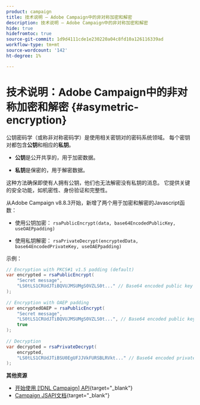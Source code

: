 ```yaml
---
product: campaign
title: 技术说明 — Adobe Campaign中的非对称加密和解密
description: 技术说明 — Adobe Campaign中的非对称加密和解密
hide: true
hidefromtoc: true
source-git-commit: 1d9d4111cde1e230220a04c8fd10a126116339ad
workflow-type: tm+mt
source-wordcount: '142'
ht-degree: 1%

---
```


# 技术说明：Adobe Campaign中的非对称加密和解密 {#asymetric-encryption}

公钥密码学（或称非对称密码学）是使用相关密钥对的密码系统领域。 每个密钥对都包含&#x200B;**公钥**&#x200B;和相应的&#x200B;**私钥**。

* **公钥**&#x200B;是公开共享的，用于加密数据。

* **私钥**&#x200B;是保密的，用于解密数据。

这种方法确保即使有人拥有公钥，他们也无法解密没有私钥的消息。 它提供关键的安全功能，如机密性、身份验证和完整性。

从Adobe Campaign v8.8.3开始，新增了两个用于加密和解密的Javascript函数：

* 使用公钥加密： `rsaPublicEncrypt(data, base64EncodedPublicKey, useOAEPpadding)`

* 使用私钥解密： `rsaPrivateDecrypt(encryptedData, base64EncodedPrivateKey, useOAEPpadding)`


示例：

```Java
// Encryption with PKCS#1 v1.5 padding (default)
var encrypted = rsaPublicEncrypt(
    "Secret message",
    "LS0tLS1CRUdJTiBQVUJMSUMgS0VZLS0t..." // Base64 encoded public key
);
 
// Encryption with OAEP padding
var encryptedOAEP = rsaPublicEncrypt(
    "Secret message",
    "LS0tLS1CRUdJTiBQVUJMSUMgS0VZLS0t...", // Base64 encoded public key
    true
);
 
// Decryption
var decrypted = rsaPrivateDecrypt(
    encrypted,
    "LS0tLS1CRUdJTiBSU0EgUFJJVkFURSBLRVkt..." // Base64 encoded private key
);
```

**其他资源**

* [开始使用 [!DNL Campaign] API](https://experienceleague.adobe.com/en/docs/campaign/campaign-v8/developer/api){target="_blank"}
* [Campaign JSAPI文档](https://experienceleague.adobe.com/developer/campaign-api/api/p-1.html){target="_blank"}
